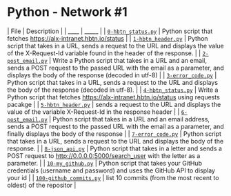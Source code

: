 # Python - Network #1

| File | Description |
| ____ | _____ |
| [`0-hbtn_status.py`](0-hbtn_status.py) | Python script that fetches https://alx-intranet.hbtn.io/status |
| [`1-hbtn_header.py`](1-hbtn_header.py) | Python script that takes in a URL, sends a request to the URL and displays the value of the X-Request-Id variable found in the header of the response. |
| [`2-post_email.py`](2-post_email.py) | Write a Python script that takes in a URL and an email, sends a POST request to the passed URL with the email as a parameter, and displays the body of the response (decoded in utf-8) |
| [`3-error_code.py`](3-error_code.py) | Python script that takes in a URL, sends a request to the URL and displays the body of the response (decoded in utf-8). |
| [`4-hbtn_status.py`](4-hbtn_status.py) | Write a Python script that fetches https://alx-intranet.hbtn.io/status using requests pacakge |
| [`5-hbtn_header.py`](5-hbtn_header.py) | sends a request to the URL and displays the value of the variable X-Request-Id in the response header |
| [`6-post_email.py`](6-post_email.py) | Python script that takes in a URL and an email address, sends a POST request to the passed URL with the email as a parameter, and finally displays the body of the response |
| [`7-error_code.py`](7-error_code.py) | Python script that takes in a URL, sends a request to the URL and displays the body of the response. |
| [`8-json_api.py`](8-json_api.py) | Python script that takes in a letter and sends a POST request to http://0.0.0.0:5000/search_user with the letter as a parameter. |
| [`10-my_github.py`](10-my_github.py) | Python script that takes your GitHub credentials (username and password) and uses the GitHub API to display your id |
| [`100-github_commits.py`](100-github_commits.py) | list 10 commits (from the most recent to oldest) of the repositor |
